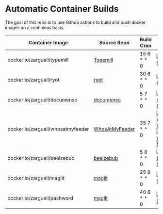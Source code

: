 # Automatic Container Builds

The goal of this repo is to use Github actions to build and push docker images on a continious basis.

| Container Image | Source Repo | Build Cron | Build Status | Architectures |
| --------------- | ----------- | ---------- | ------------ | ------------- |
| docker.io/zarguell/typemill | [Typemill](https://github.com/typemill/typemill) | 15 6 * * 0 | [![Build Typemill Container](https://github.com/zarguell/auto_container_builds/actions/workflows/typemill.yml/badge.svg)](https://github.com/zarguell/auto_container_builds/actions/workflows/typemill.yml) | amd64, arm64 |
| docker.io/zarguell/ryot | [ryot](https://github.com/IgnisDa/ryot) | 30 6 * * 0 | [![Build Ryot Container](https://github.com/zarguell/auto_container_builds/actions/workflows/ryot.yml/badge.svg)](https://github.com/zarguell/auto_container_builds/actions/workflows/ryot.yml) | arm64 |
| docker.io/zarguell/documenso | [documenso](https://github.com/documenso/documenso) | 5 7 * * 0 | [![Build documenso Container](https://github.com/zarguell/auto_container_builds/actions/workflows/documenso.yml/badge.svg)](https://github.com/zarguell/auto_container_builds/actions/workflows/documenso.yml) | amd64, arm64 |
| docker.io/zarguell/whosatmyfeeder | [WhosAtMyFeeder](https://github.com/mmcc-xx/WhosAtMyFeeder) | 35 7 * * 0 | [![Build WhosAtMyFeeder Container](https://github.com/zarguell/auto_container_builds/actions/workflows/WhosAtMyFeeder.yml/badge.svg)](https://github.com/zarguell/auto_container_builds/actions/workflows/WhosAtMyFeeder.yml) [![Extract WhosAtMyFeeder Model](https://github.com/zarguell/auto_container_builds/actions/workflows/WhosAtMyFeeder-model.yml/badge.svg)](https://github.com/zarguell/auto_container_builds/actions/workflows/WhosAtMyFeeder-model.yml) | amd64, arm64 |
| docker.io/zarguell/beelzebub | [beelzebub](https://github.com/mariocandela/beelzebub) | 5 8 * * 0 | [![Build beelzebub Container](https://github.com/zarguell/auto_container_builds/actions/workflows/beelzebub.yml/badge.svg)](https://github.com/zarguell/auto_container_builds/actions/workflows/beelzebub.yml) | arm64 |
| docker.io/zarguell/maglit | [maglit](https://github.com/NayamAmarshe/MagLit) | 25 8 * * 0 | [![Build maglit Container](https://github.com/zarguell/auto_container_builds/actions/workflows/maglit.yml/badge.svg)](https://github.com/zarguell/auto_container_builds/actions/workflows/maglit.yml) | amd64, arm64 |
| docker.io/zarguell/pashword | [maglit](https://github.com/pashword/pashword) | 40 8 * * 0 | [![Build pashword Container](https://github.com/zarguell/auto_container_builds/actions/workflows/pashword.yml/badge.svg)](https://github.com/zarguell/auto_container_builds/actions/workflows/pashword.yml) | amd64, arm64 |

